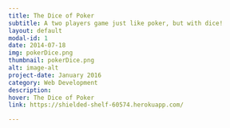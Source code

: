 ```yaml
---
title: The Dice of Poker
subtitle: A two players game just like poker, but with dice!
layout: default
modal-id: 1
date: 2014-07-18
img: pokerDice.png
thumbnail: pokerDice.png
alt: image-alt
project-date: January 2016
category: Web Development
description: 
hover: The Dice of Poker
link: https://shielded-shelf-60574.herokuapp.com/

---
```

